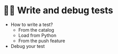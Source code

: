 # 👨‍🔬 Write and debug tests

[//]: # (TODO: create content, needs to include screenshots and instructions)

- How to write a test?
    - From the catalog
    - Load from Python
    - From the push feature
- Debug your test